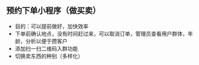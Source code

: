 ## 预约下单小程序（做买卖）
- 目的：可以提前做好，加快效率
- 下单前确认地点，没有时间赶过来，可以取消订单，管理员查看用户群体，年龄，分析以便于攒客户
- 添加扫一扫二维码入群功能
- 切换卖东西的种别（多样化）
